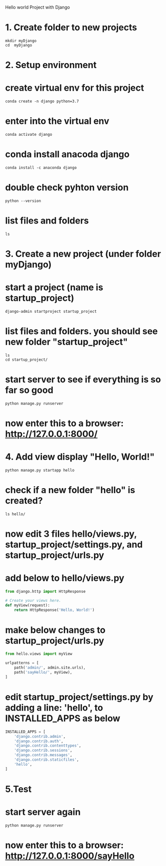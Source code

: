 Hello world Project with Django

# 1. Create folder to new projects
```
mkdir myDjango
cd  myDjango
```

# 2. Setup environment
# create virtual env for this project
`conda create -n django python=3.7`
# enter into the virtual env
`conda activate django`
# conda install anacoda django
`conda install -c anaconda django `
# double check pyhton version
`python --version`
# list files and folders
`ls`

# 3. Create a new project (under folder myDjango)
# start a project (name is startup_project)
`django-admin startproject startup_project`
# list files and folders. you should see new folder "startup_project"
```
ls
cd startup_project/
```
# start server to see if everything is so far so good
`python manage.py runserver`
# now enter this to a browser: http://127.0.0.1:8000/

# 4. Add view display "Hello, World!"
`python manage.py startapp hello`
# check if a new folder "hello" is created?
`ls hello/`
# now edit 3 files hello/views.py, startup_project/settings.py, and startup_project/urls.py
# add below to hello/views.py
```python
from django.http import HttpResponse

# Create your views here.
def myView(request):
    return HttpResponse('Hello, World!')
```
# make below changes to startup_project/urls.py
```python
from hello.views import myView

urlpatterns = [
    path('admin/', admin.site.urls),
    path('sayHello/', myView),
]
```
# edit startup_project/settings.py by adding a line: 'hello', to INSTALLED_APPS as below
```python
INSTALLED_APPS = [
    'django.contrib.admin',
    'django.contrib.auth',
    'django.contrib.contenttypes',
    'django.contrib.sessions',
    'django.contrib.messages',
    'django.contrib.staticfiles',
    'hello',
]
```
# 5.Test
# start server again
`python manage.py runserver`
# now enter this to a browser: http://127.0.0.1:8000/sayHello
